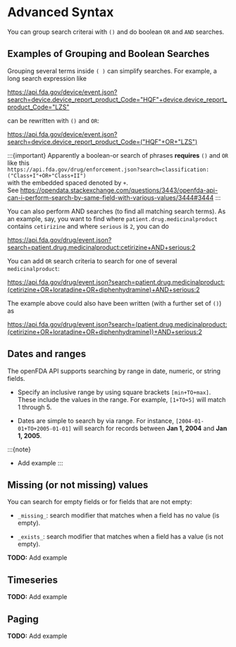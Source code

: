 # Advanced Syntax

You can group search criterai with `()` and do boolean `OR` and `AND` searches.
## Examples of Grouping and Boolean Searches

Grouping several terms inside `( )` can simplify searches. For example, a long search expression like

<https://api.fda.gov/device/event.json?search=device.device_report_product_Code="HQF"+device.device_report_product_Code="LZS">

can be rewritten with `()` and `OR`:

<https://api.fda.gov/device/event.json?search=device.device_report_product_Code=("HQF"+OR+"LZS")>

:::{important}
Apparently a boolean-or search of phrases **requires** `()` and `OR` like this \
`https://api.fda.gov/drug/enforcement.json?search=classification:("Class+I"+OR+"Class+II")` \
with the embedded spaced denoted by `+`. \
See <https://opendata.stackexchange.com/questions/3443/openfda-api-can-i-perform-search-by-same-field-with-various-values/3444#3444>
:::

You can also perform AND searches (to find all matching search terms). As an example, say, you want to find where `patient.drug.medicinalproduct`
contains `cetirizine` and where `serious` is `2`, you can do

<https://api.fda.gov/drug/event.json?search=patient.drug.medicinalproduct:cetirizine+AND+serious:2>

You can add `OR` search criteria to search for one of several `medicinalproduct`:

<https://api.fda.gov/drug/event.json?search=patient.drug.medicinalproduct:(cetirizine+OR+loratadine+OR+diphenhydramine)+AND+serious:2>

The example above could also have been written (with a further set of `()`) as

<https://api.fda.gov/drug/event.json?search=(patient.drug.medicinalproduct:(cetirizine+OR+loratadine+OR+diphenhydramine))+AND+serious:2>

## Dates and ranges

The openFDA API supports searching by range in date, numeric, or string fields.

- Specify an inclusive range by using square brackets `[min+TO+max]`. These include the values in the range. For example, `[1+TO+5]` will match 1 through 5.

- Dates are simple to search by via range. For instance, `[2004-01-01+TO+2005-01-01]` will search for records between **Jan 1, 2004** and **Jan 1, 2005**.

:::{note}
- Add example
:::

## Missing (or not missing) values

You can search for empty fields or for fields that are not empty:

* `_missing_`: search modifier that matches when a field has no value (is empty).

* `_exists_`: search modifier that matches when a field has a value (is not empty).

**TODO:** Add example

## Timeseries

**TODO:** Add example

## Paging

**TODO:** Add example

